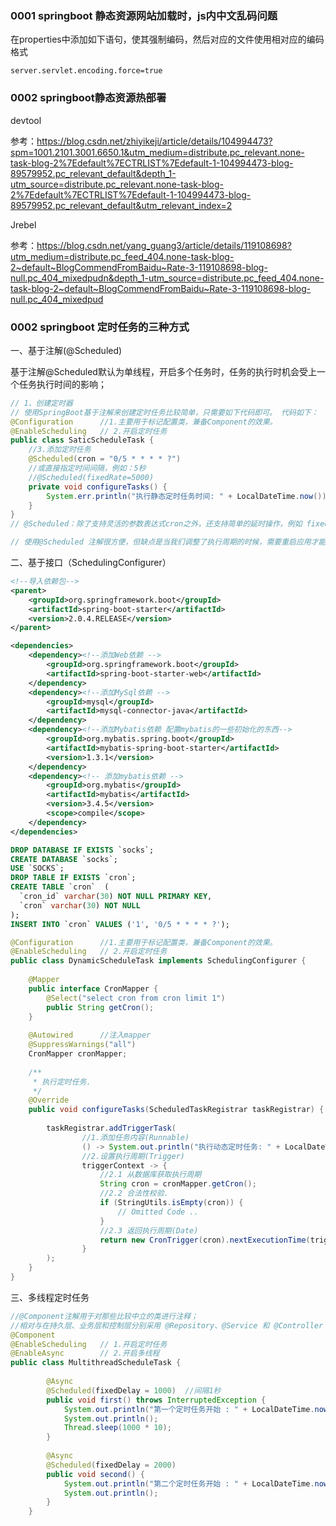 ### 0001 springboot 静态资源网站加载时，js内中文乱码问题

在properties中添加如下语句，使其强制编码，然后对应的文件使用相对应的编码格式

```properties
server.servlet.encoding.force=true
```

### 0002 springboot静态资源热部署

devtool

参考：https://blog.csdn.net/zhiyikeji/article/details/104994473?spm=1001.2101.3001.6650.1&utm_medium=distribute.pc_relevant.none-task-blog-2%7Edefault%7ECTRLIST%7Edefault-1-104994473-blog-89579952.pc_relevant_default&depth_1-utm_source=distribute.pc_relevant.none-task-blog-2%7Edefault%7ECTRLIST%7Edefault-1-104994473-blog-89579952.pc_relevant_default&utm_relevant_index=2

Jrebel

参考：https://blog.csdn.net/yang_guang3/article/details/119108698?utm_medium=distribute.pc_feed_404.none-task-blog-2~default~BlogCommendFromBaidu~Rate-3-119108698-blog-null.pc_404_mixedpudn&depth_1-utm_source=distribute.pc_feed_404.none-task-blog-2~default~BlogCommendFromBaidu~Rate-3-119108698-blog-null.pc_404_mixedpud

### 0002 springboot 定时任务的三种方式

一、基于注解(@Scheduled)

 基于注解@Scheduled默认为单线程，开启多个任务时，任务的执行时机会受上一个任务执行时间的影响；

```java
// 1、创建定时器
// 使用SpringBoot基于注解来创建定时任务比较简单，只需要如下代码即可。 代码如下：
@Configuration      //1.主要用于标记配置类，兼备Component的效果。
@EnableScheduling   // 2.开启定时任务
public class SaticScheduleTask {
    //3.添加定时任务
    @Scheduled(cron = "0/5 * * * * ?")
    //或直接指定时间间隔，例如：5秒
    //@Scheduled(fixedRate=5000)
    private void configureTasks() {
        System.err.println("执行静态定时任务时间: " + LocalDateTime.now());
    }
}
// @Scheduled：除了支持灵活的参数表达式cron之外，还支持简单的延时操作，例如 fixedDelay ，fixedRate 填写相应的毫秒数即可。

// 使用@Scheduled 注解很方便，但缺点是当我们调整了执行周期的时候，需要重启应用才能生效，这多少有些不方便。为了达到实时生效的效果，可以使用接口来完成定时任务。
```

二、基于接口（SchedulingConfigurer）

```xml
<!--导入依赖包-->
<parent>
    <groupId>org.springframework.boot</groupId>
    <artifactId>spring-boot-starter</artifactId>
    <version>2.0.4.RELEASE</version>
</parent>

<dependencies>
    <dependency><!--添加Web依赖 -->
        <groupId>org.springframework.boot</groupId>
        <artifactId>spring-boot-starter-web</artifactId>
    </dependency>
    <dependency><!--添加MySql依赖 -->
        <groupId>mysql</groupId>
        <artifactId>mysql-connector-java</artifactId>
    </dependency>
    <dependency><!--添加Mybatis依赖 配置mybatis的一些初始化的东西-->
        <groupId>org.mybatis.spring.boot</groupId>
        <artifactId>mybatis-spring-boot-starter</artifactId>
        <version>1.3.1</version>
    </dependency>
    <dependency><!-- 添加mybatis依赖 -->
        <groupId>org.mybatis</groupId>
        <artifactId>mybatis</artifactId>
        <version>3.4.5</version>
        <scope>compile</scope>
    </dependency>
</dependencies>
```

```sql
DROP DATABASE IF EXISTS `socks`;
CREATE DATABASE `socks`;
USE `SOCKS`;
DROP TABLE IF EXISTS `cron`;
CREATE TABLE `cron`  (
  `cron_id` varchar(30) NOT NULL PRIMARY KEY,
  `cron` varchar(30) NOT NULL  
);
INSERT INTO `cron` VALUES ('1', '0/5 * * * * ?');
```

```java
@Configuration      //1.主要用于标记配置类，兼备Component的效果。
@EnableScheduling   // 2.开启定时任务
public class DynamicScheduleTask implements SchedulingConfigurer {
 
    @Mapper
    public interface CronMapper {
        @Select("select cron from cron limit 1")
        public String getCron();
    }
 
    @Autowired      //注入mapper
    @SuppressWarnings("all")
    CronMapper cronMapper;
 
    /**
     * 执行定时任务.
     */
    @Override
    public void configureTasks(ScheduledTaskRegistrar taskRegistrar) {
 
        taskRegistrar.addTriggerTask(
                //1.添加任务内容(Runnable)
                () -> System.out.println("执行动态定时任务: " + LocalDateTime.now().toLocalTime()),
                //2.设置执行周期(Trigger)
                triggerContext -> {
                    //2.1 从数据库获取执行周期
                    String cron = cronMapper.getCron();
                    //2.2 合法性校验.
                    if (StringUtils.isEmpty(cron)) {
                        // Omitted Code ..
                    }
                    //2.3 返回执行周期(Date)
                    return new CronTrigger(cron).nextExecutionTime(triggerContext);
                }
        );
    }
}
```

三、多线程定时任务

```java
//@Component注解用于对那些比较中立的类进行注释；
//相对与在持久层、业务层和控制层分别采用 @Repository、@Service 和 @Controller 对分层中的类进行注释
@Component
@EnableScheduling   // 1.开启定时任务
@EnableAsync        // 2.开启多线程
public class MultithreadScheduleTask {
 
        @Async
        @Scheduled(fixedDelay = 1000)  //间隔1秒
        public void first() throws InterruptedException {
            System.out.println("第一个定时任务开始 : " + LocalDateTime.now().toLocalTime() + "\r\n线程 : " + Thread.currentThread().getName());
            System.out.println();
            Thread.sleep(1000 * 10);
        }
 
        @Async
        @Scheduled(fixedDelay = 2000)
        public void second() {
            System.out.println("第二个定时任务开始 : " + LocalDateTime.now().toLocalTime() + "\r\n线程 : " + Thread.currentThread().getName());
            System.out.println();
        }
    }
```

